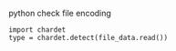 python check file encoding 
```shell script
import chardet
type = chardet.detect(file_data.read())
```